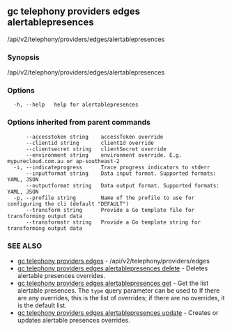 ## gc telephony providers edges alertablepresences

/api/v2/telephony/providers/edges/alertablepresences

### Synopsis

/api/v2/telephony/providers/edges/alertablepresences

### Options

```
  -h, --help   help for alertablepresences
```

### Options inherited from parent commands

```
      --accesstoken string    accessToken override
      --clientid string       clientId override
      --clientsecret string   clientSecret override
      --environment string    environment override. E.g. mypurecloud.com.au or ap-southeast-2
  -i, --indicateprogress      Trace progress indicators to stderr
      --inputformat string    Data input format. Supported formats: YAML, JSON
      --outputformat string   Data output format. Supported formats: YAML, JSON
  -p, --profile string        Name of the profile to use for configuring the cli (default "DEFAULT")
      --transform string      Provide a Go template file for transforming output data
      --transformstr string   Provide a Go template string for transforming output data
```

### SEE ALSO

* [gc telephony providers edges](gc_telephony_providers_edges.html)	 - /api/v2/telephony/providers/edges
* [gc telephony providers edges alertablepresences delete](gc_telephony_providers_edges_alertablepresences_delete.html)	 - Deletes alertable presences overrides.
* [gc telephony providers edges alertablepresences get](gc_telephony_providers_edges_alertablepresences_get.html)	 - Get the list alertable presences. The `type` query parameter can be used to If there are any overrides, this is the list of overrides; if there are no overrides, it is the default list.
* [gc telephony providers edges alertablepresences update](gc_telephony_providers_edges_alertablepresences_update.html)	 - Creates or updates alertable presences overrides.


